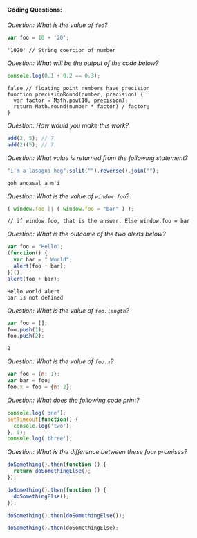 #### Coding Questions:

*Question: What is the value of `foo`?*
```javascript
var foo = 10 + '20';
```
```
'1020' // String coercion of number
```

*Question: What will be the output of the code below?*
```javascript
console.log(0.1 + 0.2 == 0.3);
```
```
false // floating point numbers have precision
function precisionRound(number, precision) {
  var factor = Math.pow(10, precision);
  return Math.round(number * factor) / factor;
}
```

*Question: How would you make this work?*
```javascript
add(2, 5); // 7
add(2)(5); // 7
```

*Question: What value is returned from the following statement?*
```javascript
"i'm a lasagna hog".split("").reverse().join("");
```
```
goh angasal a m'i
```

*Question: What is the value of `window.foo`?*
```javascript
( window.foo || ( window.foo = "bar" ) );
```
```
// if window.foo, that is the answer. Else window.foo = bar
```

*Question: What is the outcome of the two alerts below?*
```javascript
var foo = "Hello";
(function() {
  var bar = " World";
  alert(foo + bar);
})();
alert(foo + bar);
```
```
Hello world alert
bar is not defined
```
*Question: What is the value of `foo.length`?*
```javascript
var foo = [];
foo.push(1);
foo.push(2);
```
```
2
```

*Question: What is the value of `foo.x`?*
```javascript
var foo = {n: 1};
var bar = foo;
foo.x = foo = {n: 2};
```

*Question: What does the following code print?*
```javascript
console.log('one');
setTimeout(function() {
  console.log('two');
}, 0);
console.log('three');
```

*Question: What is the difference between these four promises?*
```javascript
doSomething().then(function () {
  return doSomethingElse();
});

doSomething().then(function () {
  doSomethingElse();
});

doSomething().then(doSomethingElse());

doSomething().then(doSomethingElse);
```
